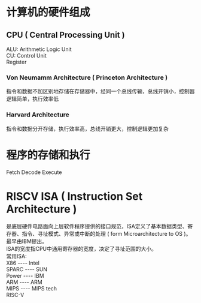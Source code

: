 # 计算机的硬件组成
## CPU ( Central Processing Unit )
ALU: Arithmetic Logic Unit  
CU: Control Unit  
Register
### Von Neumamm Architecture ( Princeton Architecture )
指令和数据不加区别地存储在存储器中，经同一个总线传输，总线开销小，控制器逻辑简单，执行效率低
### Harvard Architecture
指令和数据分开存储，执行效率高，总线开销更大，控制逻辑更加复杂
# 程序的存储和执行
Fetch Decode Execute
# RISCV ISA ( Instruction Set Architecture )
是底层硬件电路面向上层软件程序提供的接口规范，ISA定义了基本数据类型、寄存器、指令、寻址模式、异常或中断的处理 ( form Microarchitecture to OS )。最早由IBM提出。  
ISA的宽度指CPU中通用寄存器的宽度，决定了寻址范围的大小。  
常用ISA:   
X86 ---- Intel  
SPARC ---- SUN  
Power ---- IBM  
ARM ---- ARM  
MIPS ---- MIPS tech  
RISC-V  